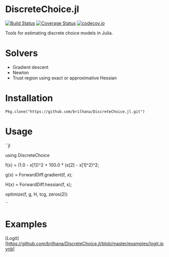 # DiscreteChoice.jl

[![Build Status](https://travis-ci.org/brilhana/DiscreteChoice.jl.svg?branch=master)](https://travis-ci.org/brilhana/DiscreteChoice.jl)
[![Coverage Status](https://coveralls.io/repos/brilhana/DiscreteChoice.jl/badge.svg?branch=master&service=github)](https://coveralls.io/github/brilhana/DiscreteChoice.jl?branch=master)
[![codecov.io](http://codecov.io/github/brilhana/DiscreteChoice.jl/coverage.svg?branch=master)](http://codecov.io/github/brilhana/DiscreteChoice.jl?branch=master)

Tools for estimating discrete choice models in Julia.

# Solvers

- Gradient descent
- Newton
- Trust region using exact or approximative Hessian

# Installation

`Pkg.clone("https://github.com/brilhana/DiscreteChoice.jl.git")`

# Usage

``jl

using DiscreteChoice

f(x) = (1.0 - x[1])^2 + 100.0 * (x[2] - x[1]^2)^2;

g(x) = ForwardDiff.gradient(f, x);

H(x) = ForwardDiff.hessian(f, x);

optimize(f, g, H, tcg, zeros(2))

``

# Examples
[Logit][https://github.com/brilhana/DiscreteChoice.jl/blob/master/examples/logit.ipynb]
